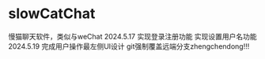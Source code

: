 # slowCatChat
慢猫聊天软件，类似与weChat
2024.5.17
  实现登录注册功能
  实现设置用户名功能
2024.5.19
  完成用户操作最左侧UI设计
  git强制覆盖远端分支zhengchendong!!!